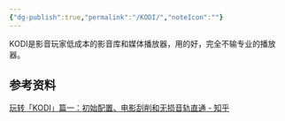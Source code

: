 ```yaml
---
{"dg-publish":true,"permalink":"/KODI/","noteIcon":""}
---
```


KODI是影音玩家低成本的影音库和媒体播放器，用的好，完全不输专业的播放器。


## 参考资料
[玩转「KODI」篇一：初始配置、电影刮削和无损音轨直通 - 知乎](https://zhuanlan.zhihu.com/p/469759517)